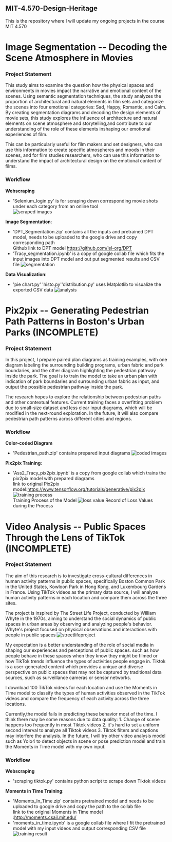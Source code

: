## MIT-4.570-Design-Heritage
This is the repository where I will update my ongoing projects in the course MIT 4.570
  
# Image Segmentation -- Decoding the Scene Atmosphere in Movies
  
### Project Statement
This study aims to examine the question how the physical spaces and environments in movies impact the narrative and emotional content of the scenes. Using semantic 
segmentation techniques, the study analyzes the proportion of architectural and natural elements in film sets and categorize the scenes into four emotional 
categories: Sad, Happy, Romantic, and Calm. By creating segmentation diagrams and decoding the design elements of movie sets, this study explores the influence of 
architecture and natural elements on scene atmosphere and storytelling,and contribute to our understanding of the role of these elements inshaping our emotional 
experiences of film.
  
This can be particularly useful for film makers and set designers, who can use this information to create specific atmospheres and moods in their scenes, and for 
film studies researchers, who can use this information to understand the impact of architectural design on the emotional content of films.

### Workflow
**Webscraping**  
- 'Selenium_login.py' is for scraping down corresponding movie shots under each category from an online tool  
![scraped images](https://github.com/shuhanmomo/MIT-4.570-Design-Heritage/blob/cd693d93ce010c18932c2a4cf1fb75f1c038d96e/img/webscraping.jpg)
  
**Image Segmentation**:  
- 'DPT_Segmentation.zip' contains all the inputs and pretrained DPT model, needs to be uploaded to the google drive and copy corresponding path  
   Github link to DPT model https://github.com/isl-org/DPT
- 'Tracy_segmentation.ipynb' is a copy of google collab file which fits the input images into DPT model and out put segmented results and CSV file
![segmentation](https://github.com/shuhanmomo/MIT-4.570-Design-Heritage/blob/cd693d93ce010c18932c2a4cf1fb75f1c038d96e/img/segmented.png)
  
**Data Visualization**:  
- 'pie chart.py' 'histo.py''distribution.py' uses Matplotlib to visualize the exported CSV data
![analysis](https://github.com/shuhanmomo/MIT-4.570-Design-Heritage/blob/cd693d93ce010c18932c2a4cf1fb75f1c038d96e/img/data%20analysis.jpg)  
    
  
  
# Pix2pix --  Generating Pedestrian Path Patterns in Boston's Urban Parks (INCOMPLETE) 
 
### Project Statement
In this project, I prepare paired plan diagrams as training examples, with one diagram labeling the surrounding building programs, urban fabric and park boundaries, and the other diagram highlighting the pedestrian pathway inside the park. The goal is to train the model to take an urban plan with indication of park boundaries and surrounding urban fabric as input, and output the possible pedestrian pathway inside the park.

The research hopes to explore the relationship between pedestrian paths and other contextual  features. Current training faces a overfitting problem due to small-size dataset and less clear input diagrams, which will be modified in the next-round exploration. In the future, it will also compare pedestrian path patterns across different cities and regions.


### Workflow
**Color-coded Diagram**  
- 'Pedestrian_path.zip' contains prepared input diagrams
![coded images](https://github.com/shuhanmomo/MIT-4.570-Design-Heritage/blob/49da4fd53152097c955dcb8fa5fc4c245c461a9d/img/pix2pix.png)
  
**Pix2pix Training**:  
- 'Ass2_Tracy_pix2pix.ipynb' is a copy from google collab which trains the pix2pix model with prepared diagrams  
link to original Pix2pix model:https://www.tensorflow.org/tutorials/generative/pix2pix
![training process](https://github.com/shuhanmomo/MIT-4.570-Design-Heritage/blob/49da4fd53152097c955dcb8fa5fc4c245c461a9d/img/pix2pix-training%20process.png)  
Training Process of the Model
![loss value](https://github.com/shuhanmomo/MIT-4.570-Design-Heritage/blob/49da4fd53152097c955dcb8fa5fc4c245c461a9d/img/pix2pix%20-loss.png)
Record of Loss Values during the Process  
  
  
  
# Video Analysis --  Public Spaces Through the Lens of TikTok (INCOMPLETE) 
 
### Project Statement
The aim of this research is to investigate cross-cultural differences in human activity patterns in public spaces, specifically Boston Common Park in the United States, Kowloon Park in Hong Kong, and Luxembourg Gardens in France. Using TikTok videos as the primary data source, I will analyze human activity patterns in each location and compare them across the three sites.

The project is inspired by The Street Life Project, conducted by William Whyte in the 1970s, aiming to understand the social dynamics of public spaces in urban areas by observing and analyzing people's behavior. Whyte's project focused on physical observations and interactions with people in public spaces
![streetlifeproject](https://github.com/shuhanmomo/MIT-4.570-Design-Heritage/blob/5c49d8b0b44d9daf47ae6807a4de4e3d3a527090/img/street%20life%20project.png)

My expectation is a better understanding of the role of social media in shaping our experiences and perceptions of public spaces. such as how people behave in these spaces when they know they might be filmed or how TikTok trends influence the types of activities people engage in. Tiktok is a user-generated content which provides a unique and diverse perspective on public spaces that may not be captured by traditional data sources, such as surveillance cameras or sensor networks.

I download 100 TikTok videos for each location and use the Moments in Time model to classify the types of human activities observed in the TikTok videos and compare the frequency of each activity across the three locations.

Currently,the model fails in predicting these behavior most of the time. I think there may be some reasons due to data quality: 1. Change of scene happens too frequently in most Tiktok videos 2. it's hard to set a uniform second interval to analyze all Tiktok videos 3. Tiktok filters and captions may interfere the analysis.  In the future, I will try other video analysis model such as Yolo4 to detect objects in scene or pose prediction model and train the Moments in Time model with my own input.



### Workflow
**Webscraping**  
- 'scraping tiktok.py' contains python script to scrape down Tiktok videos
  
**Moments in Time Training**:  
- 'Moments_In_Time.zip' contains pretrained model and needs to be uploaded to google drive and copy the path to the collab file  
link to the original Moments in Time model :http://moments.csail.mit.edu/
- 'moments_in_time.ipynb' is a google collab file where I fit the pretrained model with my input videos and output corresponding CSV file
![training result](https://github.com/shuhanmomo/MIT-4.570-Design-Heritage/blob/5c49d8b0b44d9daf47ae6807a4de4e3d3a527090/img/moments%20in%20time.png)
  




